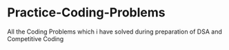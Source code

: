 # Practice-Coding-Problems
All the Coding Problems which  i have solved during preparation of DSA and Competitive Coding
